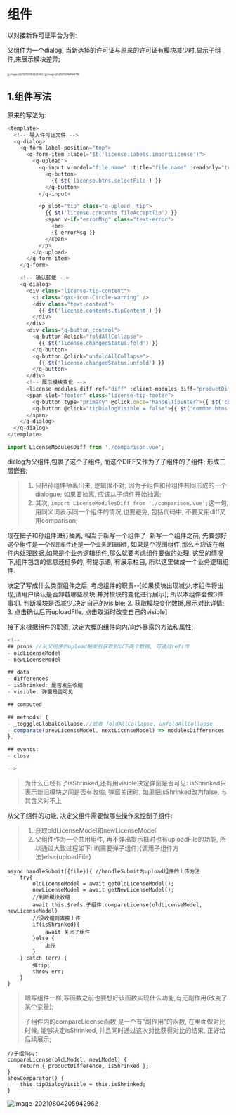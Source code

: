 

# 组件

以对接新许可证平台为例:

父组件为一个dialog, 当新选择的许可证与原来的许可证有模块减少时,显示子组件,来展示模块差异;

<img src="C:\Users\yangyang08\AppData\Roaming\Typora\typora-user-images\image-20210709183929980.png" alt="image-20210709183929980" style="zoom: 40%;" />

<img src="C:\Users\yangyang08\AppData\Roaming\Typora\typora-user-images\image-20210709184144710.png" alt="image-20210709184144710" style="zoom: 40%;" />

## 1.组件写法

原来的写法为:

```javascript
<template>
  <!-- 导入许可证文件 -->
  <q-dialog>
    <q-form label-position="top">
      <q-form-item :label="$t('license.labels.importLicense')">
        <q-upload">
          <q-input v-model="file.name" :title="file.name" :readonly="true">
            <q-button>
              {{ $t('license.btns.selectFile') }}
            </q-button>
          </q-input>

          <p slot="tip" class="q-upload__tip">
            {{ $t('license.contents.fileAcceptTip') }}
            <span v-if="errorMsg" class="text-error">
              <br>
              {{ errorMsg }}
            </span>
          </p>
        </q-upload>
      </q-form-item>
    </q-form>

    <!-- 确认卸载 -->
    <q-dialog>
      <div class="license-tip-content">
        <i class="qax-icon-Circle-warning" />
        <div class="text-content">
          {{ $t('license.contents.tipContent') }}
        </div>
      </div>
      <div class="q-button_control">       
        <q-button @click="foldAllCollapse">
          {{ $t('license.changedStatus.fold') }}
        </q-button>
        <q-button @click="unfoldAllCollapse">
          {{ $t('license.changedStatus.unfold') }}
        </q-button>
      </div>
	  <!-- 展示模块变化 -->
      <license-modules-diff ref="diff" :client-modules-diff="productDiff" class="license-modules-diff" />
      <span slot="footer" class="license-tip-footer">
        <q-button type="primary" @click.once="handelTipEnter">{{ $t('common.btns.confirm') }}</q-button>
        <q-button @click="tipDialogVisible = false">{{ $t('common.btns.cancel') }}</q-button>
      </span>
    </q-dialog>
  </q-dialog>
</template>

import LicenseModulesDiff from './comparison.vue';
```

<!-- 导入许可证文件 -->dialog为父组件,包裹了<!-- 确认卸载 -->这个子组件, 而<!-- 展示模块变化 -->这个DIFF又作为了子组件的子组件; 形成三层嵌套; 

> 1. 只把孙组件抽离出来, 逻辑很不对; 因为子组件和孙组件共同形成的一个dialogue; 如果要抽离, 应该从子组件开始抽离;
> 2. 其次, `import LicenseModulesDiff from './comparison.vue';`这一句, 用同义词表示同一个组件的情况,也要避免, 包括代码中, 不要又用diff又用comparison;

现在把子和孙组件进行抽离, 相当于新写一个组件了. 新写一个组件之前, 先要想好这个组件是一个`视图组件`还是一个`业务逻辑组件`, 如果是个视图组件,那么不应该在组件内处理数据,如果是个业务逻辑组件,那么就要考虑组件要做的处理. 这里的情况下,组件包含的信息还挺多的, 有提示语, 有展示栏目, 所以这里做成一个业务逻辑组件.

决定了写成什么类型组件之后, 考虑组件的职责--[如果模块出现减少,本组件将出现,请用户确认是否卸载哪些模块,并对模块的变化进行展示]; 所以本组件会做3件事:[1. 判断模块是否减少,决定自己的visible; 2. 获取模块变化数据,展示对比详情; 3. 点击确认后再uploadFIle, 点击取消时改变自己的visible]

接下来根据组件的职责, 决定大概的组件向内/向外暴露的方法和属性;

```javascript
<!--
## props //从父组件的upload触发后获取到以下两个数据, 可通过refs传
- oldLicenseModel
- newLicenseModel

## data
- differences
- isShrinked: 是否发生收缩
- visible: 弹窗是否可见 

## computed

## methods: {
- _togggleGlobalCollapse,//或者 foldAllCollapse, unfoldAllCollapse
- comparate(prevLicenseModel, nextLicenseModel) => modulesDifferences [{name, changedStatus, modules:[name, changedStatus]}]
},

## events:
- close

-->
```

> 为什么已经有了isShrinked,还有用visible决定弹窗是否可见: isShrinked只表示新旧模块之间是否有收缩, 弹窗关闭时, 如果把isShrinked改为false, 与其含义对不上

从父子组件的功能, 决定父组件需要做哪些操作来控制子组件:

> 1. 获取oldLicenseModel和newLicenseModel
> 2. 父组件作为一个共用组件, 再不弹出提示框时也有uploadFile的功能, 所以通过大致过程如下: if(需要弹子组件){调用子组件方法}else{uploadFile}

```
async handleSubmit({file}){ //handleSubmit为upload组件的上传方法
	try{
		oldLicenseModel = await getOldLicenseModel();
		newLicenseModel = await getNewLicenseModel();
		//判断模块收缩
		await this.$refs.子组件.compareLicense(oldLicenseModel, newLicenseModel)
		//没收缩则直接上传
		if(isShrinked){
			await 关闭子组件
		}else {
			上传
		}
	} catch (err) {
		弹tip;
		throw err;
	}
}
```

> 跟写组件一样,写函数之前也要想好该函数实现什么功能,有无副作用(改变了某个变量);
>
> 子组件内的compareLicense函数,是一个有"副作用"的函数, 在里面做对比时候, 能够决定isShrinked, 并且同时通过这次对比获得对比的结果, 正好给后续展示;

```
//子组件内:
compareLicense(oldLModel, newLModel) {
	return { productDifference, isShrinked };
}
showComparator() {
	this.tipDialogVisible = this.isShrinked;
}
```

![image-20210804205942962](C:\Users\yangyang08\AppData\Roaming\Typora\typora-user-images\image-20210804205942962.png)

